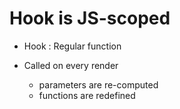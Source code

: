 <!-- .slide: class="center" -->

# Hook is JS-scoped

* Hook : Regular function

* Called on every render
  * parameters are re-computed
  * functions are redefined
